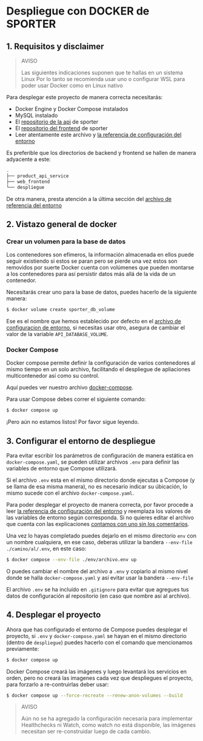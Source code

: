 # Despliegue con DOCKER de SPORTER

## 1. Requisitos y disclaimer

> AVISO
>
> Las siguientes indicaciones suponen que te hallas en un sistema Linux
> Por lo tanto se recomienda usar uno o configurar WSL para poder usar Docker
> como en Linux nativo

Para desplegar este proyecto de manera correcta necesitarás:

- Docker Engine y Docker Compose instalados
- MySQL instalado
- El [repositorio de la api](https://github.com/sporter-management/product_api_service)  de sporter
- El [repositorio del frontend](https://github.com/sporter-management/web_frontend)  de sporter
- Leer atentamente este archivo y [la referencia de configuración del entorno](./env/reference.env)

Es preferible que los directorios de backend y frontend se hallen de manera adyacente a este:

``` bash
.
├── product_api_service
├── web_frontend
└── despliegue
```

De otra manera, presta atención a la última sección del [archivo de referencia del entorno](./env/reference.env)

## 2. Vistazo general de docker

### Crear un volumen para la base de datos

Los contenedores son efímeros, la información almacenada en ellos puede seguir existiendo si estos se paran pero se pierde una vez estos son removidos por suerte Docker cuenta con volúmenes que pueden montarse a los contenedores para así persistir datos más allá de la vida de un contenedor.

Necesitarás crear uno para la base de datos, puedes hacerlo de la siguiente manera:

``` bash
$ docker volume create sporter_db_volume 
```

Ese es el nombre que hemos establecido por defecto en el [archivo de configuracion de entorno](./env/reference.env), si necesitas usar otro, asegura de cambiar el valor de la variable `API_DATABASE_VOLUME`.

### Docker Compose

Docker compose permite definir la configuración de varios contenedores al mismo tiempo en un solo archivo, facilitando el despliegue de apliaciones multicontenedor así como su control.

Aquí puedes ver nuestro archivo [docker-compose](./docker-compose.yaml).

Para usar Compose debes correr el siguiente comando:

``` bash
$ docker compose up
```

¡Pero aún no estamos listos! Por favor sigue leyendo.

## 3. Configurar el entorno de despliegue

Para evitar escribir los parámetros de configuración de manera estática en `docker-compose.yaml`, se pueden utilizar archivos `.env` para definir las variables de entorno que Compose utilizará. 

Si el archivo `.env` esta en el mismo directorio donde ejecutas a Compose (y se llama de esa misma manera), no es necesario indicar su úbicación, lo mismo sucede con el archivo `docker-compose.yaml`.

Para poder desplegar el proyecto de manera correcta, por favor procede a leer  [la referencia de configuración del entorno](./env/reference.env) y reemplaza los valores de las variables de entorno según corresponda. Si no quieres editar el archivo que cuenta con las explicaciones [contamos con uno sin los comentarios](./env/no-comments.env).

Una vez lo hayas completado puedes dejarlo en el mismo directorio `env` con un nombre cualquiera, en ese caso, deberas utilizar la bandera `--env-file ./camino/al/.env`, en este caso:

``` bash
$ docker compose --env-file ./env/archivo.env up
```

O puedes cambiar el nombre del archivo a `.env` y copiarlo al mismo nivel donde se halla `docker-compose.yaml` y así evitar usar la bandera `--env-file`

El archivo `.env` se ha incluído en `.gitignore` para evitar que agregues tus datos de configuración al repositorio (en caso que nombre así al archivo).

## 4. Desplegar el proyecto

Ahora que has configurado el entorno de Compose puedes desplegar el proyecto, si `.env` y `docker-compose.yaml` se hayan en el mismo directorio (dentro de `despliegue`) puedes hacerlo con el comando que mencionamos previamente:

``` bash
$ docker compose up
```

Docker Compose creará las imágenes y luego levantará los servicios en orden, pero no creará las imagenes cada vez que despliegues el proyecto, para forzarlo a re-contruirlas deber usar:

``` bash
$ docker compose up --force-recreate --renew-anon-volumes --build
```

> AVISO
>
> Aún no se ha agregado la configuración necesaria para implementar Healthchecks ni Watch, como watch no está disponible, las imágenes necesitan ser re-construidar luego de cada cambio.
